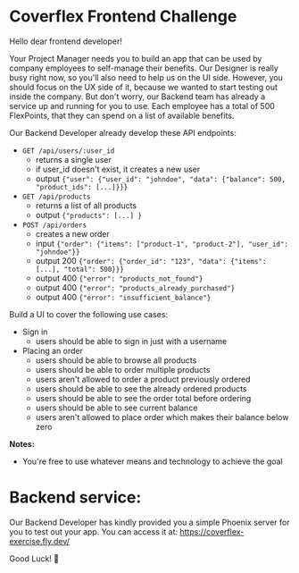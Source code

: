 # Coverflex Frontend Challenge

Hello dear frontend developer!

Your Project Manager needs you to build an app that can be used by company employees  to self-manage their benefits.
Our Designer is really busy right now, so you'll also need to help us on the UI side. However, you should focus on the UX side of it, because we wanted to start testing out inside the company. But don't worry, our Backend team has already a service up and running for you to use.
Each employee has a total of 500 FlexPoints, that they can spend on a list of available benefits.

Our Backend Developer already develop these API endpoints:
- `GET /api/users/:user_id`
    - returns a single user
    - if user_id doesn't exist, it creates a new user
    - output `{"user": {"user_id": "johndoe", "data": {"balance": 500, "product_ids": [...]}}}`
- `GET /api/products`
    - returns a list of all products
    - output `{"products": [...] }`
- `POST /api/orders`
    - creates a new order
    - input `{"order": {"items": ["product-1", "product-2"], "user_id": "johndoe"}}`
    - output 200 `{"order": {"order_id": "123", "data": {"items": [...], "total": 500}}}`
    - output 400 `{"error": "products_not_found"}`
    - output 400 `{"error": "products_already_purchased"}`
    - output 400 `{"error": "insufficient_balance"}`
    
Build a UI to cover the following use cases:
- Sign in
    - users should be able to sign in just with a username
- Placing an order
    - users should be able to browse all products
    - users should be able to order multiple products
    - users aren't allowed to order a product previously ordered
    - users should be able to see the already ordered products
    - users should be able to see the order total before ordering
    - users should be able to see current balance
    - users aren't allowed to place order which makes their balance below zero

**Notes:**
- You're free to use whatever means and technology to achieve the goal


# Backend service:
Our Backend Developer has kindly provided you a simple Phoenix server for you to test out your app.
You can access it at: https://coverflex-exercise.fly.dev/

Good Luck! 🙌
